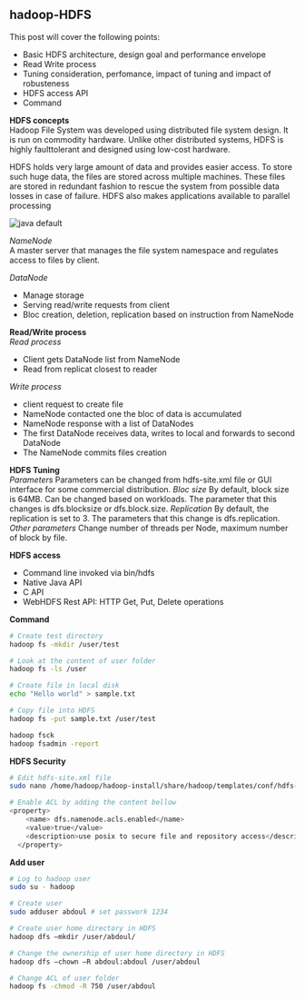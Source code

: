 ## hadoop-HDFS

This post will cover the following points:
- Basic HDFS architecture, design goal and performance envelope 
- Read Write process
- Tuning consideration, perfomance, impact of tuning and impact of robusteness
- HDFS access API
- Command

**HDFS concepts**  
Hadoop File System was developed using distributed file system design. It is run on commodity hardware. Unlike other distributed systems, HDFS is highly faulttolerant and designed using low-cost hardware.  

HDFS holds very large amount of data and provides easier access. To store such huge data, the files are stored across multiple machines. These files are stored in redundant fashion to rescue the system from possible data losses in case of failure. HDFS also makes applications available to parallel processing

![java default](https://raw.github.com/mbonaci/mbo-spark/master/resources/java-default.PNG)

_NameNode_  
A master server that manages the file system namespace and regulates access to files by client.

_DataNode_  
- Manage storage
- Serving read/write requests from client
- Bloc creation, deletion, replication based on instruction from NameNode

**Read/Write process**  
_Read process_
- Client gets DataNode list from NameNode
- Read from replicat closest to reader

_Write process_   
- client request to create file
- NameNode contacted one the bloc of data is accumulated
- NameNode response with a list of DataNodes
- The first DataNode receives data, writes to local and forwards to second DataNode
- The NameNode commits files creation

**HDFS Tuning**  
_Parameters_
Parameters can be changed from hdfs-site.xml file or GUI interface for some commercial distribution.
_Bloc size_
By default, block size is 64MB. Can be changed based on workloads. The parameter that this changes is dfs.blocksize or dfs.block.size.
_Replication_
By default, the replication is set to 3. The parameters that this change is dfs.replication.
_Other parameters_
Change number of threads per Node, maximum number of block by file.

**HDFS access**
- Command line invoked via bin/hdfs
- Native Java API
- C API
- WebHDFS Rest API: HTTP Get, Put, Delete operations

**Command**
```sh
# Create test directory
hadoop fs -mkdir /user/test

# Look at the content of user folder
hadoop fs -ls /user

# Create file in local disk
echo "Hello world" > sample.txt

# Copy file into HDFS
hadoop fs -put sample.txt /user/test

hadoop fsck
hadoop fsadmin -report

```

**HDFS Security**
```sh
# Edit hdfs-site.xml file
sudo nano /home/hadoop/hadoop-install/share/hadoop/templates/conf/hdfs-site.xml

# Enable ACL by adding the content bellow
<property>
    <name> dfs.namenode.acls.enabled</name>
    <value>true</value>
    <description>use posix to secure file and repository access</description>
  </property>

```

**Add user**
```sh
# Log to hadoop user
sudo su - hadoop

# Create user
sudo adduser abdoul # set passwork 1234

# Create user home directory in HDFS
hadoop dfs –mkdir /user/abdoul/

# Change the ownership of user home directory in HDFS
hadoop dfs –chown –R abdoul:abdoul /user/abdoul

# Change ACL of user folder
hadoop fs -chmod -R 750 /user/abdoul

```
